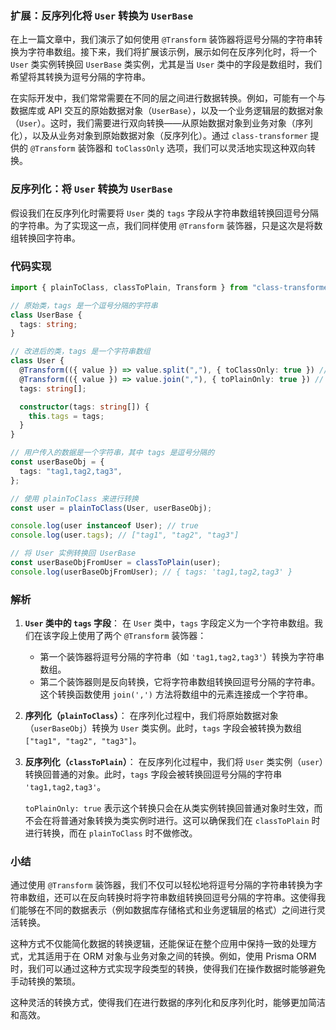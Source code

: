 ### 扩展：反序列化将 `User` 转换为 `UserBase`

在上一篇文章中，我们演示了如何使用 `@Transform` 装饰器将逗号分隔的字符串转换为字符串数组。接下来，我们将扩展该示例，展示如何在反序列化时，将一个 `User` 类实例转换回 `UserBase` 类实例，尤其是当 `User` 类中的字段是数组时，我们希望将其转换为逗号分隔的字符串。

在实际开发中，我们常常需要在不同的层之间进行数据转换。例如，可能有一个与数据库或 API 交互的原始数据对象（`UserBase`），以及一个业务逻辑层的数据对象（`User`）。这时，我们需要进行双向转换——从原始数据对象到业务对象（序列化），以及从业务对象到原始数据对象（反序列化）。通过 `class-transformer` 提供的 `@Transform` 装饰器和 `toClassOnly` 选项，我们可以灵活地实现这种双向转换。

### 反序列化：将 `User` 转换为 `UserBase`

假设我们在反序列化时需要将 `User` 类的 `tags` 字段从字符串数组转换回逗号分隔的字符串。为了实现这一点，我们同样使用 `@Transform` 装饰器，只是这次是将数组转换回字符串。

### 代码实现

```typescript
import { plainToClass, classToPlain, Transform } from "class-transformer";

// 原始类，tags 是一个逗号分隔的字符串
class UserBase {
  tags: string;
}

// 改进后的类，tags 是一个字符串数组
class User {
  @Transform(({ value }) => value.split(","), { toClassOnly: true }) // 将字符串转换为数组
  @Transform(({ value }) => value.join(","), { toPlainOnly: true }) // 将数组转换为逗号分隔的字符串
  tags: string[];

  constructor(tags: string[]) {
    this.tags = tags;
  }
}

// 用户传入的数据是一个字符串，其中 tags 是逗号分隔的
const userBaseObj = {
  tags: "tag1,tag2,tag3",
};

// 使用 plainToClass 来进行转换
const user = plainToClass(User, userBaseObj);

console.log(user instanceof User); // true
console.log(user.tags); // ["tag1", "tag2", "tag3"]

// 将 User 实例转换回 UserBase
const userBaseObjFromUser = classToPlain(user);
console.log(userBaseObjFromUser); // { tags: 'tag1,tag2,tag3' }
```

### 解析

1. **`User` 类中的 `tags` 字段**：
   在 `User` 类中，`tags` 字段定义为一个字符串数组。我们在该字段上使用了两个 `@Transform` 装饰器：

   - 第一个装饰器将逗号分隔的字符串（如 `'tag1,tag2,tag3'`）转换为字符串数组。
   - 第二个装饰器则是反向转换，它将字符串数组转换回逗号分隔的字符串。这个转换函数使用 `join(',')` 方法将数组中的元素连接成一个字符串。

2. **序列化（`plainToClass`）**：
   在序列化过程中，我们将原始数据对象（`userBaseObj`）转换为 `User` 类实例。此时，`tags` 字段会被转换为数组 `["tag1", "tag2", "tag3"]`。

3. **反序列化（`classToPlain`）**：
   在反序列化过程中，我们将 `User` 类实例（`user`）转换回普通的对象。此时，`tags` 字段会被转换回逗号分隔的字符串 `'tag1,tag2,tag3'`。

   `toPlainOnly: true` 表示这个转换只会在从类实例转换回普通对象时生效，而不会在将普通对象转换为类实例时进行。这可以确保我们在 `classToPlain` 时进行转换，而在 `plainToClass` 时不做修改。

### 小结

通过使用 `@Transform` 装饰器，我们不仅可以轻松地将逗号分隔的字符串转换为字符串数组，还可以在反向转换时将字符串数组转换回逗号分隔的字符串。这使得我们能够在不同的数据表示（例如数据库存储格式和业务逻辑层的格式）之间进行灵活转换。

这种方式不仅能简化数据的转换逻辑，还能保证在整个应用中保持一致的处理方式，尤其适用于在 ORM 对象与业务对象之间的转换。例如，使用 Prisma ORM 时，我们可以通过这种方式实现字段类型的转换，使得我们在操作数据时能够避免手动转换的繁琐。

这种灵活的转换方式，使得我们在进行数据的序列化和反序列化时，能够更加简洁和高效。
